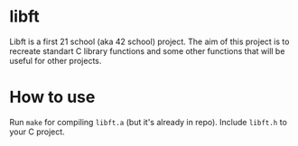 # libft

Libft is a first 21 school (aka 42 school) project. The aim of this project is to recreate standart C library functions and some other functions that will be useful for other projects.

# How to use
Run `make` for compiling `libft.a` (but it's already in repo).
Include `libft.h` to your С project.
